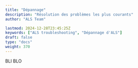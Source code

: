 ```yaml
---
title: "Dépannage"
description: "Résolution des problèmes les plus courants"
author: "ALS Team"

lastmod: 2024-12-28T23:45:25Z
keywords: ["ALS troubleshooting", "Dépannage d'ALS"]
draft: false
type: "docs"
weight: 370
---
```


BLI BLO

